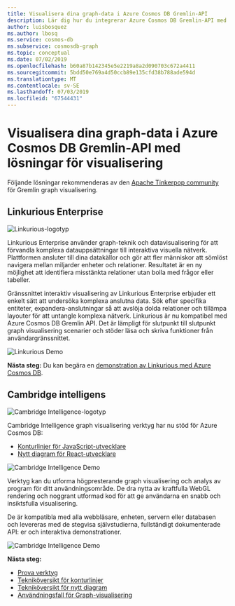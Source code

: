 ```yaml
---
title: Visualisera dina graph-data i Azure Cosmos DB Gremlin-API
description: Lär dig hur du integrerar Azure Cosmos DB Gremlin-API med visualiseringar lösningar.
author: luisbosquez
ms.author: lbosq
ms.service: cosmos-db
ms.subservice: cosmosdb-graph
ms.topic: conceptual
ms.date: 07/02/2019
ms.openlocfilehash: b60a87b142345e5e2219a8a2d090703c672a4411
ms.sourcegitcommit: 5bdd50e769a4d50ccb89e135cfd38b788ade594d
ms.translationtype: MT
ms.contentlocale: sv-SE
ms.lasthandoff: 07/03/2019
ms.locfileid: "67544431"
---
```

# <a name="visualize-your-graph-data-in-azure-cosmos-db-gremlin-api-with-data-visualization-solutions"></a>Visualisera dina graph-data i Azure Cosmos DB Gremlin-API med lösningar för visualisering

Följande lösningar rekommenderas av den [Apache Tinkerpop community](http://tinkerpop.apache.org/#poweredby) för Gremlin graph visualisering.

## <a name="linkurious-enterprise"></a>Linkurious Enterprise

![Linkurious-logotyp](./media/graph-visualization/linkurious-logo.jpg)

Linkurious Enterprise använder graph-teknik och datavisualisering för att förvandla komplexa datauppsättningar till interaktiva visuella nätverk. Plattformen ansluter till dina datakällor och gör att fler människor att sömlöst navigera mellan miljarder enheter och relationer. Resultatet är en ny möjlighet att identifiera misstänkta relationer utan bolla med frågor eller tabeller.

Gränssnittet interaktiv visualisering av Linkurious Enterprise erbjuder ett enkelt sätt att undersöka komplexa anslutna data. Sök efter specifika entiteter, expandera-anslutningar så att avslöja dolda relationer och tillämpa layouter för att untangle komplexa nätverk. Linkurious är nu kompatibel med Azure Cosmos DB Gremlin API. Det är lämpligt för slutpunkt till slutpunkt graph visualisering scenarier och stöder läsa och skriva funktioner från användargränssnittet. 

![Linkurious Demo](./media/graph-visualization/linkurious-demo.gif)

**Nästa steg:** Du kan begära en [demonstration av Linkurious med Azure Cosmos DB](https://linkurio.us/contact/).

## <a name="cambridge-intelligence"></a>Cambridge intelligens

![Cambridge Intelligence-logotyp](./media/graph-visualization/ci-logo.png)


Cambridge Intelligence graph visualisering verktyg har nu stöd för Azure Cosmos DB:
- [Konturlinjer för JavaScript-utvecklare](https://cambridge-intelligence.com/keylines/) 
- [Nytt diagram för React-utvecklare](https://cambridge-intelligence.com/regraph/)

![Cambridge Intelligence Demo](./media/graph-visualization/ci-demo-2.gif)

Verktyg kan du utforma högpresterande graph visualisering och analys av program för ditt användningsområde. De dra nytta av kraftfulla WebGL rendering och noggrant utformad kod för att ge användarna en snabb och insiktsfulla visualisering.

De är kompatibla med alla webbläsare, enheten, servern eller databasen och levereras med de stegvisa självstudierna, fullständigt dokumenterade API: er och interaktiva demonstrationer.

![Cambridge Intelligence Demo](./media/graph-visualization/ci-demo-1.gif)


**Nästa steg:** 
- [Prova verktyg](https://cambridge-intelligence.com/try/)
- [Tekniköversikt för konturlinjer](https://cambridge-intelligence.com/keylines/technology/)
- [Tekniköversikt för nytt diagram](https://cambridge-intelligence.com/regraph/technology/)
- [Användningsfall för Graph-visualisering](https://cambridge-intelligence.com/use-cases/)
